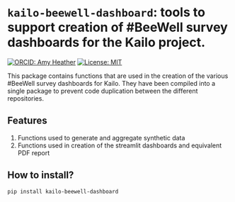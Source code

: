 # `kailo-beewell-dashboard`: tools to support creation of #BeeWell survey dashboards for the Kailo project.

[![ORCID: Amy Heather](https://img.shields.io/badge/ORCID-0000--0002--6596--3479-brightgreen)](https://orcid.org/0000-0002-6596-3479)
[![License: MIT](https://img.shields.io/badge/License-MIT-yellow.svg)](https://opensource.org/licenses/MIT)

This package contains functions that are used in the creation of the various #BeeWell survey dashboards for Kailo. They have been compiled into a single package to prevent code duplication between the different repositories.

## Features

1. Functions used to generate and aggregate synthetic data
2. Functions used in creation of the streamlit dashboards and equivalent PDF report

## How to install?

`pip install kailo-beewell-dashboard`
